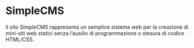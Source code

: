 SimpleCMS
=========

Il sito SimpleCMS rappresenta un semplice sistema web per la creazione di mini-siti web statici senza l’ausilio di programmazione o stesura di codice HTML/CSS.
